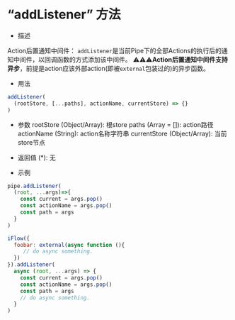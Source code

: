# “addListener” 方法

* 描述

Action后置通知中间件：
`addListener`是当前Pipe下的全部Actions的执行后的通知中间件，以回调函数的方式添加该中间件。
⚠️⚠️⚠️️**Action后置通知中间件支持异步**，前提是action应该外部action(即被`external`包装过的)的异步函数。

* 用法
```javascript
addListener(
  (rootStore, [...paths], actionName, currentStore) => {}
)
```

* 参数
rootStore (Object/Array): 根store
paths (Array = []): action路径
actionName (String): action名称字符串
currentStore (Object/Array): 当前store节点

* 返回值
(*): 无

* 示例
```javascript
pipe.addListener(
  (root, ...args)=>{
    const current = args.pop()
    const actionName = args.pop()
    const path = args
  }
)
```

```javascript
iFlow({
  foobar: external(async function (){
     // do async something.
  })
}).addListener(
  async (root, ...args) => {
    const current = args.pop()
    const actionName = args.pop()
    const path = args
    // do async something.
  }
)
```
